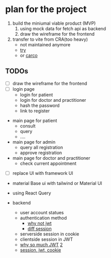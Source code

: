 # plan for the project

1. build the miniumal viable product (MVP)
   1. using mock data for fetch api as backend
   2. draw the wireframe for the frontend
2. transfer to vite from CRA(too heavy)
   - not maintained anymore
   - [try](https://www.freecodecamp.org/news/how-to-migrate-from-create-react-app-to-vite/)
   - or [carco](https://craco.js.org/)

## TODOs

- [ ] draw the wireframe for the frontend
- [ ] login page
  - login for patient
  - login for doctor and practitioner
  - hash the password
  - link to register
- main page for patient
  - consult
  - query
  - ....
- main page for admin
  - query all registration
  - approve registration
- main page for doctor and practitioner
  - check current appointment
- [ ] replace UI with framework UI
- material Base ui with tailwind or Material UI
- using React Query

- backend
  - user account statues
  - authentication method
    - [why not jwt](http://cryto.net/~joepie91/blog/2016/06/13/stop-using-jwt-for-sessions/)
    - [diff session](https://www.cnblogs.com/liqing/p/about-session.html)
  - serverside session in cookie
  - clientside session in JWT
  - [why so much JWT](https://v2ex.com/t/992055) [2](https://www.v2ex.com/t/774127)
  - [session, jwt, cookie](https://hytonightyx.github.io/fedoc/04-%E6%B8%B8%E8%A7%88%E5%99%A8%E4%B8%8EBOM/Cookie-Session%20,JWT%E8%AE%A4%E8%AF%81%E6%9C%BA%E5%88%B6.html#%E8%B7%A8%E5%9F%9F%E8%AE%A4%E8%AF%81%E7%9A%84%E9%97%AE%E9%A2%98)